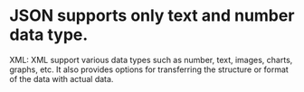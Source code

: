 # JSON supports only text and number data type.

XML: XML support various data types such as number, text, images, charts, graphs, etc. It also provides options for transferring the structure or format of the data with actual data.
